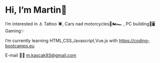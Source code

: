 # Hi, I’m Martin👋 

I’m interested in ⚓ Tattoo 🕷, Cars nad motorcycles🚗🏍🏎 , PC building🔞🖥 Gaming✨

I’m currently learning HTML,CSS,Javascript,Vue.js with  https://coding-bootcamps.eu

E-mail 📩📩 m.kascak93@gmail.com






<!---
KAMA-Kasckak-Martin/KAMA-Kasckak-Martin is a ✨ special ✨ repository because its `README.md` (this file) appears on your GitHub profile.
You can click the Preview link to take a look at your changes.
--->
